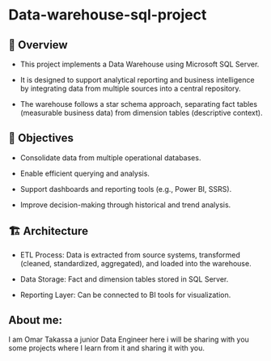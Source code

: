 # Data-warehouse-sql-project
## 📌 Overview

- This project implements a Data Warehouse using Microsoft SQL Server.
- It is designed to support analytical reporting and business intelligence by integrating data from multiple sources into a central repository.

- The warehouse follows a star schema approach, separating fact tables (measurable business data) from dimension tables (descriptive context).

## 🎯 Objectives

- Consolidate data from multiple operational databases.

- Enable efficient querying and analysis.

- Support dashboards and reporting tools (e.g., Power BI, SSRS).

- Improve decision-making through historical and trend analysis.

## 🏗️ Architecture

- ETL Process: Data is extracted from source systems, transformed (cleaned, standardized, aggregated), and loaded into the warehouse.

- Data Storage: Fact and dimension tables stored in SQL Server.

- Reporting Layer: Can be connected to BI tools for visualization.

## About me:

 I am Omar Takassa a junior Data Engineer here i will be sharing with you some projects where I learn from it and sharing it with you.
